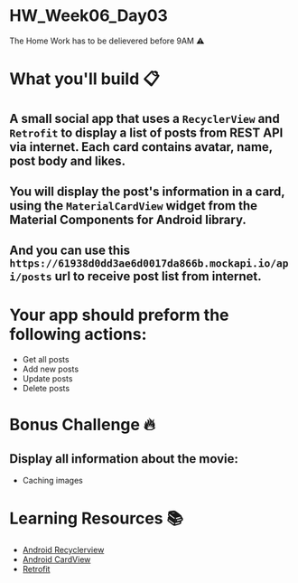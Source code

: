 # HW_Week06_Day03
The Home Work has to be delievered before 9AM ⚠️
# What you'll build 📋
## A small social app that uses a `RecyclerView` and `Retrofit` to display a list of posts from REST API  via internet. Each card contains avatar, name, post body and likes.

## You will display the post's information in a card, using the `MaterialCardView` widget from the Material Components for Android library.
## And you can use this `https://61938d0dd3ae6d0017da866b.mockapi.io/api/posts` url to receive post list from internet.
# Your app should preform the following actions:
- Get all posts
- Add new posts
- Update posts
- Delete posts


# Bonus Challenge 🔥
## Display all information about the movie:
- Caching images


# Learning Resources  📚
* [Android Recyclerview](https://developer.android.com/guide/topics/ui/layout/recyclerview)
* [Android CardView](https://developer.android.com/guide/topics/ui/layout/cardview)
* [Retrofit](https://square.github.io/retrofit/)
